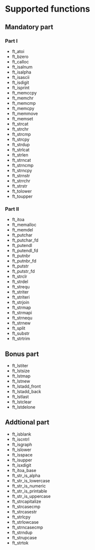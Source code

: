 # Supported functions
## Mandatory part
### Part I

- ft_atoi
- ft_bzero
- ft_calloc
- ft_isalnum
- ft_isalpha
- ft_isascii
- ft_isdigit
- ft_isprint
- ft_memccpy
- ft_memchr
- ft_memcmp
- ft_memcpy
- ft_memmove
- ft_memset
- ft_strcat
- ft_strchr
- ft_strcmp
- ft_strcpy
- ft_strdup
- ft_strlcat
- ft_strlen
- ft_strncat
- ft_strncmp
- ft_strncpy
- ft_strnstr
- ft_strrchr
- ft_strstr
- ft_tolower
- ft_toupper

### Part II

- ft_itoa
- ft_memalloc
- ft_memdel
- ft_putchar
- ft_putchar_fd
- ft_putendl
- ft_putendl_fd
- ft_putnbr
- ft_putnbr_fd
- ft_putstr
- ft_putstr_fd
- ft_strclr
- ft_strdel
- ft_strequ
- ft_striter
- ft_striteri
- ft_strjoin
- ft_strmap
- ft_strmapi
- ft_strnequ
- ft_strnew
- ft_split
- ft_substr
- ft_strtrim

## Bonus part

- ft_lstiter
- ft_lstsize
- ft_lstmap
- ft_lstnew
- ft_lstadd_front
- ft_lstadd_back
- ft_lstlast
- ft_lstclear
- ft_lstdelone

## Addtional part

- ft_isblank
- ft_iscntrl
- ft_isgraph
- ft_islower
- ft_isspace
- ft_isupper
- ft_isxdigit
- ft_itoa_base
- ft_str_is_alpha
- ft_str_is_lowercase
- ft_str_is_numeric
- ft_str_is_printable
- ft_str_is_uppercase
- ft_strcapitalize
- ft_strcasecmp
- ft_strcasestr
- ft_strlcpy
- ft_strlowcase
- ft_strncasecmp
- ft_strndup
- ft_strupcase
- ft_strtok
